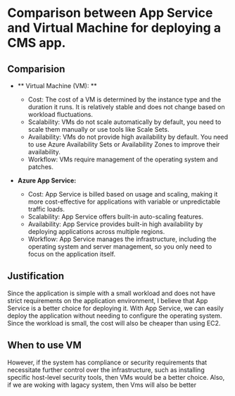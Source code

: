 # Comparison between App Service and Virtual Machine for deploying a CMS app.

## Comparision
- ** Virtual Machine (VM): **
  - Cost: The cost of a VM is determined by the instance type and the duration it runs. It is relatively stable and does not change based on workload fluctuations.
  - Scalability: VMs do not scale automatically by default, you need to scale them manually or use tools like Scale Sets.
  - Availability: VMs do not provide high availability by default. You need to use Azure Availability Sets or Availability Zones to improve their availability.
  - Workflow: VMs require management of the operating system and patches.

- **Azure App Service:**
  - Cost: App Service is billed based on usage and scaling, making it more cost-effective for applications with variable or unpredictable traffic loads.
  - Scalability: App Service offers built-in auto-scaling features.
  - Availability: App Service provides built-in high availability by deploying applications across multiple regions.
  - Workflow: App Service manages the infrastructure, including the operating system and server management, so you only need to focus on the application itself.

## Justification

Since the application is simple with a small workload and does not have strict requirements on the application environment, I believe that App Service is a better choice for deploying it. With App Service, we can easily deploy the application without needing to configure the operating system. Since the workload is small, the cost will also be cheaper than using EC2.

## When to use VM

However, if the system has compliance or security requirements that necessitate further control over the infrastructure, such as installing specific host-level security tools, then VMs would be a better choice.
Also, if we are woking with lagacy system, then Vms will also be better
